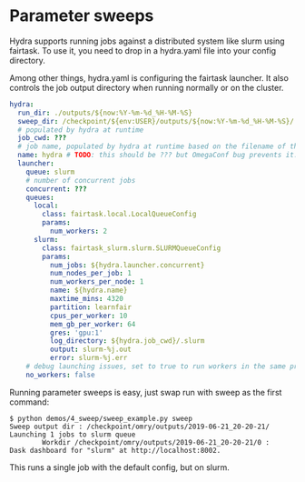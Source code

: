 # Parameter sweeps
Hydra supports running jobs against a distributed system like slurm using fairtask.
To use it, you need to drop in a hydra.yaml file into your config directory.

Among other things, hydra.yaml is configuring the fairtask launcher.
It also controls the job output directory when running normally or on the cluster.

```yaml
hydra:
  run_dir: ./outputs/${now:%Y-%m-%d_%H-%M-%S}
  sweep_dir: /checkpoint/${env:USER}/outputs/${now:%Y-%m-%d_%H-%M-%S}/
  # populated by hydra at runtime
  job_cwd: ???
  # job name, populated by hydra at runtime based on the filename of the hydra.main()
  name: hydra # TODO: this should be ??? but OmegaConf bug prevents it.
  launcher:
    queue: slurm
    # number of concurrent jobs
    concurrent: ???
    queues:
      local:
        class: fairtask.local.LocalQueueConfig
        params:
          num_workers: 2
      slurm:
        class: fairtask_slurm.slurm.SLURMQueueConfig
        params:
          num_jobs: ${hydra.launcher.concurrent}
          num_nodes_per_job: 1
          num_workers_per_node: 1
          name: ${hydra.name}
          maxtime_mins: 4320
          partition: learnfair
          cpus_per_worker: 10
          mem_gb_per_worker: 64
          gres: 'gpu:1'
          log_directory: ${hydra.job_cwd}/.slurm
          output: slurm-%j.out
          error: slurm-%j.err
    # debug launching issues, set to true to run workers in the same process.
    no_workers: false
```

Running parameter sweeps is easy, just swap run with sweep as the first command:
```text
$ python demos/4_sweep/sweep_example.py sweep
Sweep output dir : /checkpoint/omry/outputs/2019-06-21_20-20-21/
Launching 1 jobs to slurm queue
        Workdir /checkpoint/omry/outputs/2019-06-21_20-20-21/0 :
Dask dashboard for "slurm" at http://localhost:8002.
```

This runs a single job with the default config, but on slurm.